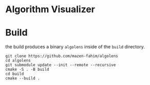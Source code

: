 # Algorithm Visualizer

# Build
the build produces a binary `algolens` inside of the `build` directory.

```
git clone https://github.com/mazen-fahim/algolens
cd algolens
git submodule update --init --remote --recursive
cmake -S . -B build
cd build
cmake --build .
```


